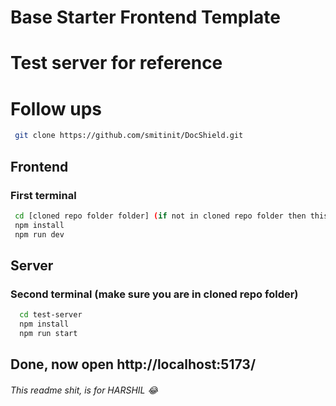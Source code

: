 # Base Starter Frontend Template

# Test server for reference

# Follow ups

```bash
 git clone https://github.com/smitinit/DocShield.git
```

## Frontend

### First terminal

```bash
 cd [cloned repo folder folder] (if not in cloned repo folder then this)
 npm install
 npm run dev
```

## Server

### Second terminal (make sure you are in cloned repo folder)

```bash
  cd test-server
  npm install
  npm run start
```

## Done, now open http://localhost:5173/

###### This readme shit, is for HARSHIL 😂
